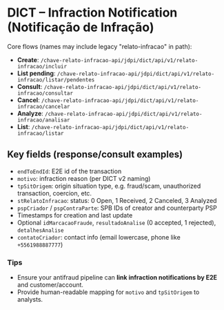 
# DICT – Infraction Notification (Notificação de Infração)

Core flows (names may include legacy "relato-infracao" in path):
- **Create**: `/chave-relato-infracao-api/jdpi/dict/api/v1/relato-infracao/incluir`
- **List pending**: `/chave-relato-infracao-api/jdpi/dict/api/v1/relato-infracao/listar/pendentes`
- **Consult**: `/chave-relato-infracao-api/jdpi/dict/api/v1/relato-infracao/consultar`
- **Cancel**: `/chave-relato-infracao-api/jdpi/dict/api/v1/relato-infracao/cancelar`
- **Analyze**: `/chave-relato-infracao-api/jdpi/dict/api/v1/relato-infracao/analisar`
- **List**: `/chave-relato-infracao-api/jdpi/dict/api/v1/relato-infracao/listar`

## Key fields (response/consult examples)
- `endToEndId`: E2E id of the transaction
- `motivo`: infraction reason (per DICT v2 naming)
- `tpSitOrigem`: origin situation type, e.g. fraud/scam, unauthorized transaction, coercion, etc.
- `stRelatoInfracao`: status: 0 Open, 1 Received, 2 Canceled, 3 Analyzed
- `pspCriador` / `pspContraParte`: SPB IDs of creator and counterparty PSP
- Timestamps for creation and last update
- Optional `idMarcacaoFraude`, `resultadoAnalise` (0 accepted, 1 rejected), `detalhesAnalise`
- `contatoCriador`: contact info (email lowercase, phone like `+5561988887777`)

### Tips
- Ensure your antifraud pipeline can **link infraction notifications by E2E** and customer/account.
- Provide human-readable mapping for `motivo` and `tpSitOrigem` to analysts.

